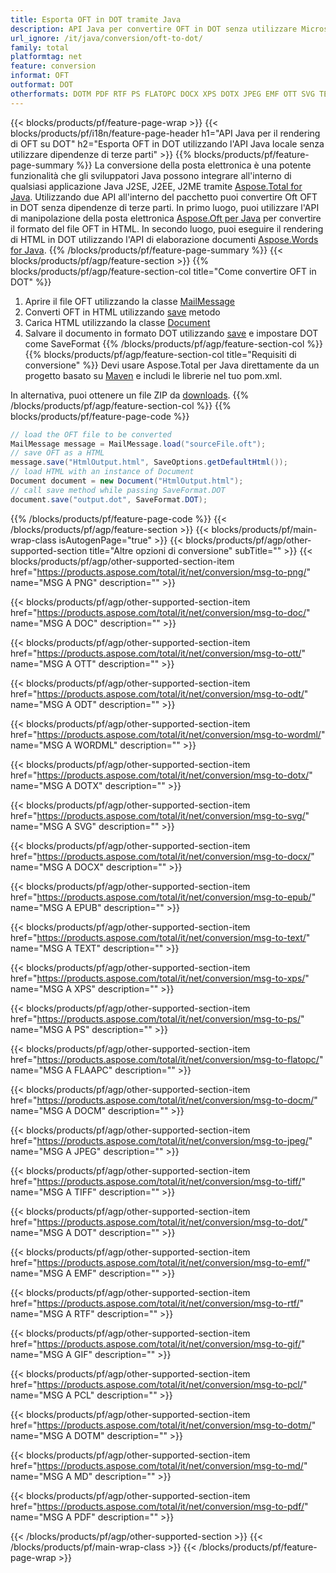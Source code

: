 ```yaml
---
title: Esporta OFT in DOT tramite Java
description: API Java per convertire OFT in DOT senza utilizzare Microsoft Word o Outlook
url_ignore: /it/java/conversion/oft-to-dot/
family: total
platformtag: net
feature: conversion
informat: OFT
outformat: DOT
otherformats: DOTM PDF RTF PS FLATOPC DOCX XPS DOTX JPEG EMF OTT SVG TEXT DOT MD PCL WORDML TIFF PNG GIF EPUB ODT DOCM DOC
---
```

{{< blocks/products/pf/feature-page-wrap >}}
{{< blocks/products/pf/i18n/feature-page-header h1="API Java per il rendering di OFT su DOT" h2="Esporta OFT in DOT utilizzando l'API Java locale senza utilizzare dipendenze di terze parti" >}}
{{% blocks/products/pf/feature-page-summary %}}
La conversione della posta elettronica è una potente funzionalità che gli sviluppatori Java possono integrare all'interno di qualsiasi applicazione Java J2SE, J2EE, J2ME tramite [Aspose.Total for Java](https://products.aspose.com/total/java/). Utilizzando due API all'interno del pacchetto puoi convertire Oft OFT in DOT senza dipendenze di terze parti. In primo luogo, puoi utilizzare l'API di manipolazione della posta elettronica [Aspose.Oft per Java](https://products.aspose.com/email/java/) per convertire il formato del file OFT in HTML. In secondo luogo, puoi eseguire il rendering di HTML in DOT utilizzando l'API di elaborazione documenti [Aspose.Words for Java](https://products.aspose.com/words/java/).
{{% /blocks/products/pf/feature-page-summary  %}}
{{< blocks/products/pf/agp/feature-section >}}
{{% blocks/products/pf/agp/feature-section-col title="Come convertire OFT in DOT" %}}
1. Aprire il file OFT utilizzando la classe [MailMessage](https://apiference.aspose.com/email/java/com.aspose.email/mailmessage)
2. Converti OFT in HTML utilizzando [save](https://apiference.aspose.com/email/java/com.aspose.email/MailMessage#save(java.io.OutputStream,%20com.aspose.email.SaveOptions)) metodo
3. Carica HTML utilizzando la classe [Document](https://apiference.aspose.com/words/java/com.aspose.words/Document)
4. Salvare il documento in formato DOT utilizzando [save](https://apiference.aspose.com/words/java/com.aspose.words/Document#save(java.lang.String,com.aspose.words.SaveOptions)) e impostare DOT come SaveFormat
{{% /blocks/products/pf/agp/feature-section-col %}}
{{% blocks/products/pf/agp/feature-section-col title="Requisiti di conversione" %}}
Devi usare Aspose.Total per Java direttamente da un progetto basato su [Maven](https://repository.aspose.com/webapp/#/artifacts/browse/tree/General/repo/com/aspose/aspose-total) e includi le librerie nel tuo pom.xml.

In alternativa, puoi ottenere un file ZIP da [downloads](https://releases.aspose.com/total/java).
{{% /blocks/products/pf/agp/feature-section-col %}}
{{% blocks/products/pf/feature-page-code %}}
```cs
// load the OFT file to be converted
MailMessage message = MailMessage.load("sourceFile.oft"); 
// save OFT as a HTML 
message.save("HtmlOutput.html", SaveOptions.getDefaultHtml());
// load HTML with an instance of Document
Document document = new Document("HtmlOutput.html");
// call save method while passing SaveFormat.DOT
document.save("output.dot", SaveFormat.DOT);   
```
{{% /blocks/products/pf/feature-page-code %}}
{{< /blocks/products/pf/agp/feature-section >}}
{{< blocks/products/pf/main-wrap-class isAutogenPage="true" >}}
{{< blocks/products/pf/agp/other-supported-section title="Altre opzioni di conversione" subTitle="" >}}
{{< blocks/products/pf/agp/other-supported-section-item href="https://products.aspose.com/total/it/net/conversion/msg-to-png/" name="MSG A PNG" description="" >}}

{{< blocks/products/pf/agp/other-supported-section-item href="https://products.aspose.com/total/it/net/conversion/msg-to-doc/" name="MSG A DOC" description="" >}}

{{< blocks/products/pf/agp/other-supported-section-item href="https://products.aspose.com/total/it/net/conversion/msg-to-ott/" name="MSG A OTT" description="" >}}

{{< blocks/products/pf/agp/other-supported-section-item href="https://products.aspose.com/total/it/net/conversion/msg-to-odt/" name="MSG A ODT" description="" >}}

{{< blocks/products/pf/agp/other-supported-section-item href="https://products.aspose.com/total/it/net/conversion/msg-to-wordml/" name="MSG A WORDML" description="" >}}

{{< blocks/products/pf/agp/other-supported-section-item href="https://products.aspose.com/total/it/net/conversion/msg-to-dotx/" name="MSG A DOTX" description="" >}}

{{< blocks/products/pf/agp/other-supported-section-item href="https://products.aspose.com/total/it/net/conversion/msg-to-svg/" name="MSG A SVG" description="" >}}

{{< blocks/products/pf/agp/other-supported-section-item href="https://products.aspose.com/total/it/net/conversion/msg-to-docx/" name="MSG A DOCX" description="" >}}

{{< blocks/products/pf/agp/other-supported-section-item href="https://products.aspose.com/total/it/net/conversion/msg-to-epub/" name="MSG A EPUB" description="" >}}

{{< blocks/products/pf/agp/other-supported-section-item href="https://products.aspose.com/total/it/net/conversion/msg-to-text/" name="MSG A TEXT" description="" >}}

{{< blocks/products/pf/agp/other-supported-section-item href="https://products.aspose.com/total/it/net/conversion/msg-to-xps/" name="MSG A XPS" description="" >}}

{{< blocks/products/pf/agp/other-supported-section-item href="https://products.aspose.com/total/it/net/conversion/msg-to-ps/" name="MSG A PS" description="" >}}

{{< blocks/products/pf/agp/other-supported-section-item href="https://products.aspose.com/total/it/net/conversion/msg-to-flatopc/" name="MSG A FLAAPC" description="" >}}

{{< blocks/products/pf/agp/other-supported-section-item href="https://products.aspose.com/total/it/net/conversion/msg-to-docm/" name="MSG A DOCM" description="" >}}

{{< blocks/products/pf/agp/other-supported-section-item href="https://products.aspose.com/total/it/net/conversion/msg-to-jpeg/" name="MSG A JPEG" description="" >}}

{{< blocks/products/pf/agp/other-supported-section-item href="https://products.aspose.com/total/it/net/conversion/msg-to-tiff/" name="MSG A TIFF" description="" >}}

{{< blocks/products/pf/agp/other-supported-section-item href="https://products.aspose.com/total/it/net/conversion/msg-to-dot/" name="MSG A DOT" description="" >}}

{{< blocks/products/pf/agp/other-supported-section-item href="https://products.aspose.com/total/it/net/conversion/msg-to-emf/" name="MSG A EMF" description="" >}}

{{< blocks/products/pf/agp/other-supported-section-item href="https://products.aspose.com/total/it/net/conversion/msg-to-rtf/" name="MSG A RTF" description="" >}}

{{< blocks/products/pf/agp/other-supported-section-item href="https://products.aspose.com/total/it/net/conversion/msg-to-gif/" name="MSG A GIF" description="" >}}

{{< blocks/products/pf/agp/other-supported-section-item href="https://products.aspose.com/total/it/net/conversion/msg-to-pcl/" name="MSG A PCL" description="" >}}

{{< blocks/products/pf/agp/other-supported-section-item href="https://products.aspose.com/total/it/net/conversion/msg-to-dotm/" name="MSG A DOTM" description="" >}}

{{< blocks/products/pf/agp/other-supported-section-item href="https://products.aspose.com/total/it/net/conversion/msg-to-md/" name="MSG A MD" description="" >}}

{{< blocks/products/pf/agp/other-supported-section-item href="https://products.aspose.com/total/it/net/conversion/msg-to-pdf/" name="MSG A PDF" description="" >}}


{{< /blocks/products/pf/agp/other-supported-section >}}
{{< /blocks/products/pf/main-wrap-class >}}
{{< /blocks/products/pf/feature-page-wrap >}}